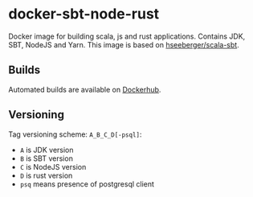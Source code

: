 # docker-sbt-node-rust

Docker image for building scala, js and rust applications. Contains JDK, SBT,
NodeJS and Yarn. This image is based on
[hseeberger/scala-sbt](https://hub.docker.com/r/hseeberger/scala-sbt).

## Builds

Automated builds are available on [Dockerhub](https://hub.docker.com/r/vegansk/sbt-node-rust).

## Versioning

Tag versioning scheme: `A_B_C_D[-psql]`:

- `A` is JDK version
- `B` is SBT version
- `C` is NodeJS version
- `D` is rust version
- `psq` means presence of postgresql client
